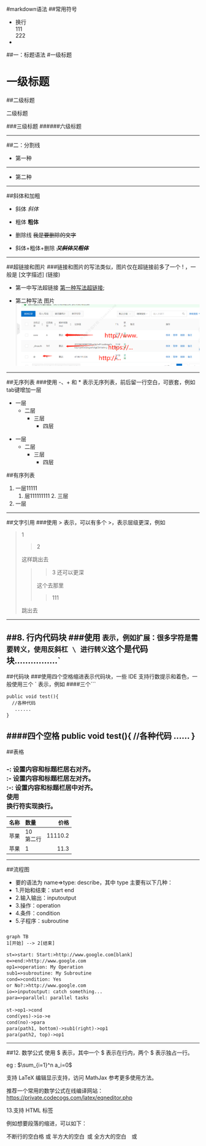 #markdown语法
##常用符号
+ 换行 <br> 111 <br>222
+ 

##一：标题语法
#一级标题

一级标题
===

##二级标题

二级标题

###三级标题
######六级标题

---

##二：分割线
- 第一种
***
- 第二种
---

##斜体和加粗
- 斜体
*斜体*
- 粗体
**粗体**

- 删除线
~~我是要删除的文字~~
  
- 斜体+粗体+删除
  ~~***又斜体又粗体***~~
---

##超链接和图片
###链接和图片的写法类似，图片仅在超链接前多了一个 ! ，一般是 [文字描述] (链接)
- 第一中写法超链接
[第一种写法超链接](https://www.baidu.com);

- 第二种写法  图片
![图片](DNS编辑页面.jpg)
---

##无序列表
###使用 -、+ 和 * 表示无序列表，前后留一行空白，可嵌套，例如  tab键增加一层
+ 一层 
  + 二层
      + 三层
         + 四层

- 一层
  - 二层
    - 三层
      - 四层

##有序列表
1. 一层11111 
    1. 层111111111
        2. 三层
2. 一层  
---

##文字引用
###使用 > 表示，可以有多个 >，表示层级更深，例如
> 1
>>2
> 
> 这样跳出去
>>>3 还可以更深
>>
>>这个去那里
>>>111 
> 
>跳出去
---

##8. 行内代码块
###使用 ` 表示，例如扩展：很多字符是需要转义，使用反斜杠 \ 进行转义
`这个是代码块................`
---

##代码块
###使用四个空格缩进表示代码块，一些 IDE 支持行数提示和着色，一般使用三个 ` 表示，例如
####三个```
```
public void test(){
  //各种代码
   ......
}

```
####四个空格
    public void test(){
    //各种代码
    ......
    }
---
##表格 
### -: 设置内容和标题栏居右对齐。<br> :- 设置内容和标题栏居左对齐。 <br> :-: 设置内容和标题栏居中对齐。<br> 使用<br>换行符实现换行。

| 名称 | 数量 | 价格 |
| ---- | :--- | ---: |
| 苹果 | 10 <br> 第二行 |11110.2|
|苹果| 1 |11.3|

---

##流程图
- 要的语法为 name=>type: describe，其中 type 主要有以下几种：
- 1.开始和结束：start end
- 2.输入输出：inputoutput
- 3.操作：operation
- 4.条件：condition
- 5.子程序：subroutine




###

```mermaid
graph TB
1[开始] --> 2[结束]
```

```flow 
st=>start: Start:>http://www.google.com[blank]
e=>end:>http://www.google.com
op1=>operation: My Operation
sub1=>subroutine: My Subroutine
cond=>condition: Yes
or No?:>http://www.google.com
io=>inputoutput: catch something...
para=>parallel: parallel tasks

st->op1->cond
cond(yes)->io->e
cond(no)->para
para(path1, bottom)->sub1(right)->op1
para(path2, top)->op1

```
---
##12. 数学公式
使用 $ 表示，其中一个 $ 表示在行内，两个 $ 表示独占一行。

eg : $\sum_{i=1}^n a_i=0$

支持 LaTeX 编辑显示支持，访问 MathJax 参考更多使用方法。

推荐一个常用的数学公式在线编译网站：https://private.codecogs.com/latex/eqneditor.php

13.支持 HTML 标签

例如想要段落的缩进，可以如下：

不断行的空白格 或
半方大的空白 或
全方大的空白 或